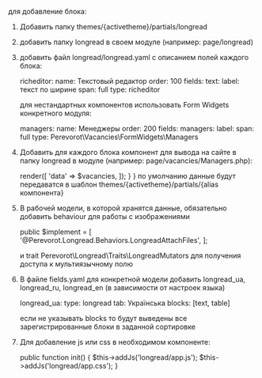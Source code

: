 для добавление блока:

1. Добавить папку themes/{activetheme}/partials/longread

2. добавить папку longread в своем модуле (например: page/longread)

3. добавить файл longread/longread.yaml с описанием полей каждого блока:

    richeditor:
        name: Текстовый редактор
        order: 100
        fields:
            text:
                label: текст по ширине
                span: full
                type: richeditor

    для нестандартных компонентов использовать Form Widgets конкретного модуля:

    managers:
        name: Менеджеры
        order: 200
        fields:
            managers:
                label:
                span: full
                type: Perevorot\Vacancies\FormWidgets\Managers


4. Добавить для каждого блока компонент для вывода на сайте в папку longread в модуле (например: page/vacancies/Managers.php):

    <?php namespace Perevorot\Vacancies\Longread;

    use Perevorot\Longread\Classes\LongreadComponentBase;
    use Perevorot\Vacancies\Models\Vacancy

    class Managers extends LongreadComponentBase
    {
        public function onRender()
        {
            $vacancies = Vacancy::get();

            return $this->render([
                'data' => $vacancies,
            ]);
        }
    }

    по умолчанию данные будут передаватся в шаблон themes/{activetheme}/partials/{alias компонента}


5. В рабочей модели, в которой хранятся данные, обязательно добавить behaviour для работы с изображениями

    public $implement = [
        '@Perevorot.Longread.Behaviors.LongreadAttachFiles',
    ];

    и trait Perevorot\Longread\Traits\LongreadMutators для получения доступа к мультиязычному полю

6. В файле fields.yaml для конкретной модели добавить longread_ua, longread_ru, longread_en (в зависимости от настроек языка)

    longread_ua:
        type: longread
        tab: Українська
        blocks: [text, table]
    
    если не указывать blocks то будут выведены все зарегистрированные блоки в заданной сортировке
    
7. Для добавление js или css в необходимом компоненте:

    public function init()
    {
        $this->addJs('longread/app.js');
        $this->addJs('longread/app.css');
    }